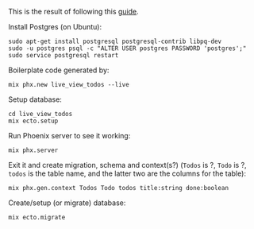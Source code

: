 This is the result of following this [guide](https://www.youtube.com/watch?v=xgz-HTot3R8).

Install Postgres (on Ubuntu):

```shell
sudo apt-get install postgresql postgresql-contrib libpq-dev
sudo -u postgres psql -c "ALTER USER postgres PASSWORD 'postgres';"
sudo service postgresql restart
```

Boilerplate code generated by:

```shell
mix phx.new live_view_todos --live
```

Setup database:

```shell
cd live_view_todos
mix ecto.setup
```

Run Phoenix server to see it working:

```shell
mix phx.server
```

Exit it and create migration, schema and context(s?) (`Todos` is ?, `Todo` is ?, `todos` is the table name, and the latter two are the columns for the table):

```shell
mix phx.gen.context Todos Todo todos title:string done:boolean
```

Create/setup (or migrate) database:

```shell
mix ecto.migrate
```



